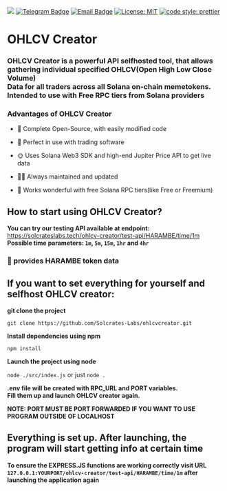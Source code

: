 [![](https://dcbadge.limes.pink/api/server/ySvyXEFZAK)](https://discord.gg/ySvyXEFZAK)
[![Telegram Badge](https://img.shields.io/badge/Telegram-blue?style=flat-square&logo=telegram&logoColor=FFFFFF&labelColor=48cae0&color=48cae0)](https://t.me/solcrateslabs)
[![Email Badge](https://img.shields.io/badge/Contact-magenta?style=flat-square&logo=Gmail&logoColor=FFFFFF&labelColor=992580&color=FF00FF)](mailto:contact@solcrateslabs.tech)
[![License: MIT](https://img.shields.io/badge/License-MIT-yellow.svg)](https://opensource.org/licenses/MIT)
[![code style: prettier](https://img.shields.io/badge/code_style-prettier-ff69b4.svg?style=flat-square)](https://github.com/prettier/prettier)


# OHLCV Creator

### OHLCV Creator is a powerful API selfhosted tool, that allows <br> gathering individual specified OHLCV(Open High Low Close Volume) <br> Data for all traders across all Solana on-chain memetokens. <br> Intended to use with Free RPC tiers from Solana providers

### Advantages of OHLCV Creator

+ 📖 Complete Open-Source, with easily modified code  

+ 🤖 Perfect in use with trading software

+ 🌞 Uses Solana Web3 SDK and high-end Jupiter Price API to get live data

+ 👨‍🔧 Always maintained and updated
  
+ 💎 Works wonderful with free Solana RPC tiers(like Free or Freemium)

## How to start using OHLCV Creator?
**You can try our testing API available at endpoint:**
<https://solcrateslabs.tech/ohlcv-creator/test-api/HARAMBE/time/1m> <br> **Possible time parameters: `1m`, `5m`, `15m`, `1hr` and `4hr`**

### 🦍 provides HARAMBE token data


## If you want to set everything for yourself and selfhost OHLCV creator:

**git clone the project** 

```git clone https://github.com/Solcrates-Labs/ohlcvcreator.git```

**Install dependencies using npm**

```npm install```

**Launch the project using node**

```node ./src/index.js``` or just ```node .```

**.env file will be created with RPC_URL and PORT variables. <br> Fill them up and launch OHLCV creator again.**

**NOTE: PORT MUST BE PORT FORWARDED IF YOU WANT TO USE PROGRAM OUTSIDE OF LOCALHOST**

## Everything is set up. After launching, the program will start getting info at certain time

**To ensure the EXPRESS.JS functions are working correctly visit URL ```127.0.0.1:YOURPORT/ohlcv-creator/test-api/HARAMBE/time/1m``` after launching the application again**
